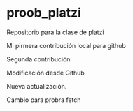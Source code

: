 # proob_platzi
Repositorio para la clase de platzi

Mi pirmera contribución local para github

Segunda contribución

Modificación desde Github

Nueva actualización.

Cambio para probra fetch
